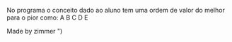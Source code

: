 No programa o conceito dado ao aluno tem uma ordem de valor do melhor para o pior como:
A
B
C
D
E

Made by zimmer ")
